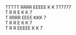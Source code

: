 TTTTT RRRR  EEEEE K   K 777777<BR>
  T   R   R E     K  K      7<BR>
  T   RRRR  EEEE  KKK      7<BR>
  T   R  R  E     K  K    7<BR>
  T   R   R EEEEE K   K  7
